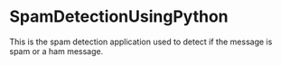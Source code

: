 # SpamDetectionUsingPython
This is the spam detection application used to detect if the message is spam or a ham message.
